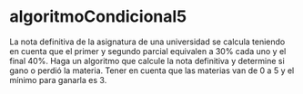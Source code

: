 # algoritmoCondicional5
La nota definitiva de la asignatura de una universidad se calcula teniendo en cuenta que el primer y segundo parcial equivalen a 30% cada uno y el final 40%. Haga un algoritmo que calcule la nota definitiva  y determine si gano  o perdió la materia. Tener en cuenta que las materias van de 0 a 5 y el mínimo para ganarla es 3.
